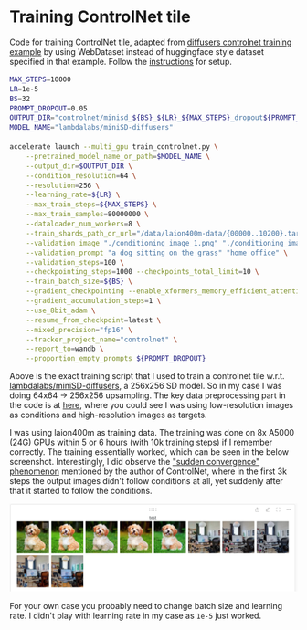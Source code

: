 # Training ControlNet tile

Code for training ControlNet tile, adapted from [diffusers controlnet training example](https://github.com/huggingface/diffusers/blob/main/examples/controlnet/train_controlnet.py) by using WebDataset instead of huggingface style dataset specified in that example. Follow the [instructions](https://github.com/huggingface/diffusers/tree/main/examples/controlnet#installing-the-dependencies) for setup.

```bash
MAX_STEPS=10000
LR=1e-5
BS=32
PROMPT_DROPOUT=0.05
OUTPUT_DIR="controlnet/minisd_${BS}_${LR}_${MAX_STEPS}_dropout${PROMPT_DROPOUT}"
MODEL_NAME="lambdalabs/miniSD-diffusers"

accelerate launch --multi_gpu train_controlnet.py \
    --pretrained_model_name_or_path=$MODEL_NAME \
    --output_dir=$OUTPUT_DIR \
    --condition_resolution=64 \
    --resolution=256 \
    --learning_rate=${LR} \
    --max_train_steps=${MAX_STEPS} \
    --max_train_samples=80000000 \
    --dataloader_num_workers=8 \
    --train_shards_path_or_url="/data/laion400m-data/{00000..10200}.tar" \
    --validation_image "./conditioning_image_1.png" "./conditioning_image_2.jpeg" \
    --validation_prompt "a dog sitting on the grass" "home office" \
    --validation_steps=100 \
    --checkpointing_steps=1000 --checkpoints_total_limit=10 \
    --train_batch_size=${BS} \
    --gradient_checkpointing --enable_xformers_memory_efficient_attention \
    --gradient_accumulation_steps=1 \
    --use_8bit_adam \
    --resume_from_checkpoint=latest \
    --mixed_precision="fp16" \
    --tracker_project_name="controlnet" \
    --report_to=wandb \
    --proportion_empty_prompts ${PROMPT_DROPOUT}
```

Above is the exact training script that I used to train a controlnet tile w.r.t. [lambdalabs/miniSD-diffusers](https://huggingface.co/lambdalabs/miniSD-diffusers), a 256x256 SD model. So in my case I was doing 64x64 -> 256x256 upsampling. The key data preprocessing part in the code is at [here](https://github.com/zjysteven/controlnet_tile/blob/d92aa059c3281e81e84b94de17a044e575c5852a/train_controlnet.py#L744-L766), where you could see I was using low-resolution images as conditions and high-resolution images as targets.



I was using laion400m as training data. The training was done on 8x A5000 (24G) GPUs within 5 or 6 hours (with 10k training steps) if I remember correctly. The training essentially worked, which can be seen in the below screenshot. Interestingly, I did observe the ["sudden convergence" phenomenon](https://github.com/lllyasviel/ControlNet/blob/main/docs/train.md#more-consideration-sudden-converge-phenomenon-and-gradient-accumulation) mentioned by the author of ControlNet, where in the first 3k steps the output images didn't follow conditions at all, yet suddenly after that it started to follow the conditions.

![test_screenshot](./test_screenshot.png)

For your own case you probably need to change batch size and learning rate. I didn't play with learning rate in my case as `1e-5` just worked.
